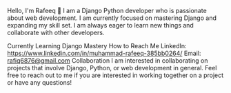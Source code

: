 Hello, I'm Rafeeq 👋
I am a Django Python developer who is passionate about web development. I am currently focused on mastering Django and expanding my skill set. I am always eager to learn new things and collaborate with other developers.

Currently Learning
Django Mastery
How to Reach Me
LinkedIn: https://www.linkedin.com/in/muhammad-rafeeq-385bb0264/
Email: rafiq6876@gmail.com
Collaboration
I am interested in collaborating on projects that involve Django, Python, or web development in general. Feel free to reach out to me if you are interested in working together on a project or have any questions!
